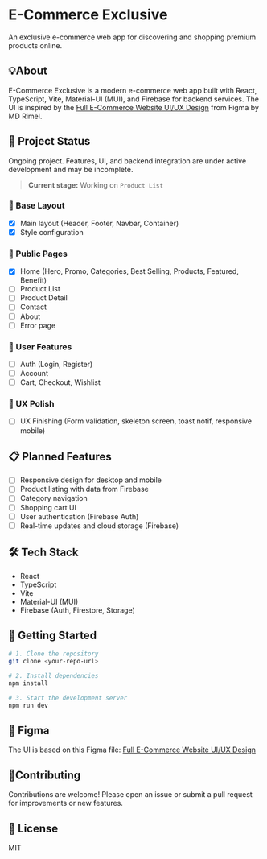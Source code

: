 
# E-Commerce Exclusive

An exclusive e-commerce web app for discovering and shopping premium products online.

## 💡About

E-Commerce Exclusive is a modern e-commerce web app built with React, TypeScript, Vite, Material-UI (MUI), and Firebase for backend services. The UI is inspired by the [Full E-Commerce Website UI/UX Design](https://www.figma.com/community/file/1219312065205187851) from Figma by MD Rimel.

## 🚧 Project Status

Ongoing project. Features, UI, and backend integration are under active development and may be incomplete.

> **Current stage:** Working on `Product List`

### 🔹 Base Layout

- [x] Main layout (Header, Footer, Navbar, Container)
- [x] Style configuration

### 🔹 Public Pages

- [x] Home (Hero, Promo, Categories, Best Selling, Products, Featured, Benefit)
- [ ] Product List
- [ ] Product Detail
- [ ] Contact
- [ ] About
- [ ] Error page

### 🔹 User Features

- [ ] Auth (Login, Register)
- [ ] Account
- [ ] Cart, Checkout, Wishlist

### 🔹 UX Polish

- [ ] UX Finishing (Form validation, skeleton screen, toast notif, responsive mobile)

## 📋 Planned Features

- [ ] Responsive design for desktop and mobile
- [ ] Product listing with data from Firebase
- [ ] Category navigation
- [ ] Shopping cart UI
- [ ] User authentication (Firebase Auth)
- [ ] Real-time updates and cloud storage (Firebase)

## 🛠️ Tech Stack

- React
- TypeScript
- Vite
- Material-UI (MUI)
- Firebase (Auth, Firestore, Storage)

## 🚀 Getting Started

```bash
# 1. Clone the repository
git clone <your-repo-url>

# 2. Install dependencies
npm install

# 3. Start the development server
npm run dev
```

## 🎨 Figma

The UI is based on this Figma file: [Full E-Commerce Website UI/UX Design](https://www.figma.com/design/mLGzNknh0Iljbq1Yoo4szo/Full-E-Commerce-Website-UI-UX-Design--Community-?node-id=1-3&p=f&t=vgZVno6XvZyh27CY-0)

## 🧍Contributing

Contributions are welcome! Please open an issue or submit a pull request for improvements or new features.

## 📄 License

MIT
